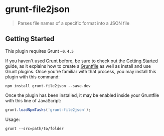 # grunt-file2json

> Parses file names of a specific format into a  JSON file

## Getting Started
This plugin requires Grunt `~0.4.5`

If you haven't used [Grunt](http://gruntjs.com/) before, be sure to check out the [Getting Started](http://gruntjs.com/getting-started) guide, as it explains how to create a [Gruntfile](http://gruntjs.com/sample-gruntfile) as well as install and use Grunt plugins. Once you're familiar with that process, you may install this plugin with this command:

```shell
npm install grunt-file2json --save-dev
```

Once the plugin has been installed, it may be enabled inside your Gruntfile with this line of JavaScript:

```js
grunt.loadNpmTasks('grunt-file2json');
```


Usage:
```shell
grunt --src=path/to/folder
```
